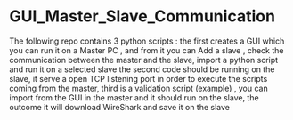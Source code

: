 # GUI_Master_Slave_Communication

The following repo contains 3 python scripts : the first creates a GUI which you can run it on a Master PC , and from it you can Add a slave , check the communication between the master and the slave, import a python script and run it on a selected slave the second code should be running on the slave, it serve a open TCP listening port in order to execute the scripts coming from the master, third is a validation script (example) , you can import from the GUI in the master and it should run on the slave, the outcome it will download WireShark and save it on the slave
